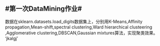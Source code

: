 
#第一次DataMining作业#
---
  数据在sklearn.datasets.load_digits数据集上，分别用K-Means,Affinity propagation,Mean-shift,spectral clustering,Ward hierarchical clusteering ,Agglomerative clustering,DBSCAN,Gaussian mixtures算法，实现聚类效果。
  ‘jkalgj’


